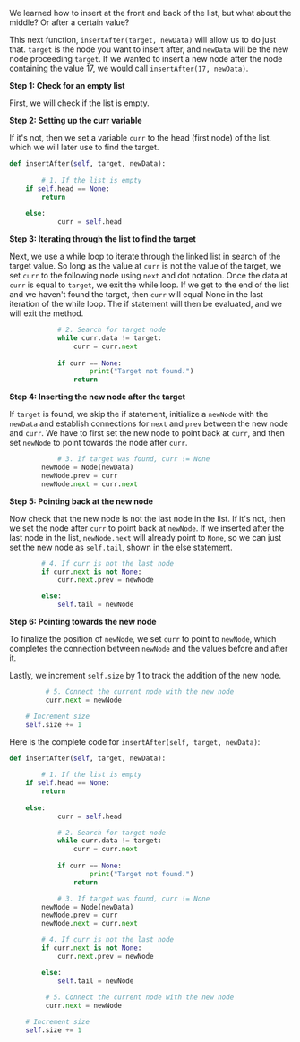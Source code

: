 <!--title={Inserting Items After another Item - Explain}--> 

<!--badges={Algorithms:4,Python:2}-->

<!--concepts={Inserting Into a List}-->

We learned how to insert at the front and back of the list, but what about the middle? Or after a certain value?

This next function, `insertAfter(target, newData)` will allow us to do just that. `target` is the node you want to insert after, and `newData` will be the new node proceeding `target`. If we wanted to insert a new node after the node containing the value 17, we would call `insertAfter(17, newData)`.

**Step 1: Check for an empty list**

First, we will check if the list is empty. 

**Step 2: Setting up the curr variable**

If it's not, then we set a variable `curr` to the head (first node) of the list, which we will later use to find the target. 

```python
def insertAfter(self, target, newData):
  
		# 1. If the list is empty
  	if self.head == None:
        return
    
    else:
    		curr = self.head
```

**Step 3: Iterating through the list to find the target**

Next, we use a while loop to iterate through the linked list in search of the target value. So long as the value at `curr` is not the value of the target, we set `curr` to the following node using `next` and dot notation. Once the data at `curr` is equal to `target`, we exit the while loop. If we get to the end of the list and we haven't found the target, then `curr` will equal None in the last iteration of the while loop. The if statement will then be evaluated, and we will exit the method.

```python
    		# 2. Search for target node
    		while curr.data != target:
      			curr = curr.next
            
            if curr == None:
            		print("Target not found.")
                return
```

**Step 4: Inserting the new node after the target**

If `target` is found, we skip the if statement, initialize a `newNode` with the `newData` and establish connections for `next` and `prev` between the new node and `curr`. We have to first set the new node to point back at `curr`, and then set `newNode` to point towards the node after `curr`. 

```python
    		# 3. If target was found, curr != None
        newNode = Node(newData)
        newNode.prev = curr
        newNode.next = curr.next
```

**Step 5: Pointing back at the new node**

Now check that the new node is not the last node in the list. If it's not, then we set the node after `curr` to point back at `newNode`. If we inserted after the last node in the list, `newNode.next` will already point to `None`, so we can just set the new node as `self.tail`, shown in the else statement. 

```python
        # 4. If curr is not the last node
        if curr.next is not None:
          	curr.next.prev = newNode

        else:
            self.tail = newNode
```

**Step 6: Pointing towards the new node**

To finalize the position of `newNode`, we set `curr` to point to `newNode`, which completes the connection between `newNode` and the values before and after it. 

Lastly, we increment `self.size` by 1 to track the addition of the new node.

```python
         # 5. Connect the current node with the new node
         curr.next = newNode

    # Increment size
    self.size += 1
```

Here is the complete code for `insertAfter(self, target, newData)`:

```python
def insertAfter(self, target, newData):
  
		# 1. If the list is empty
  	if self.head == None:
        return
    
    else:
    		curr = self.head

    		# 2. Search for target node
    		while curr.data != target:
      			curr = curr.next
            
            if curr == None:
            		print("Target not found.")
                return

    		# 3. If target was found, curr != None
        newNode = Node(newData)
        newNode.prev = curr
        newNode.next = curr.next

        # 4. If curr is not the last node
        if curr.next is not None:
          	curr.next.prev = newNode

        else:
            self.tail = newNode
            
         # 5. Connect the current node with the new node
         curr.next = newNode

    # Increment size
    self.size += 1
```

